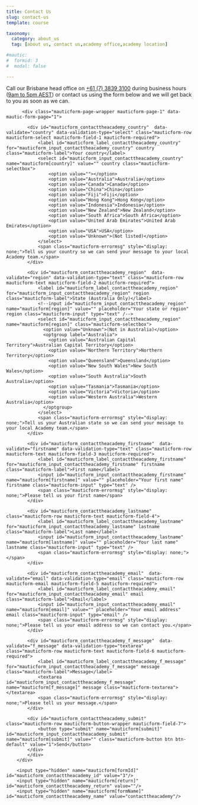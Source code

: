 ```yaml
---
title: Contact Us
slug: contact-us
template: course

taxonomy:
  category: about_us
  tag: [about us, contact us,academy office,academy location]

#mautic:
#  formid: 3
#  modal: false

---
```


Call our Brisbane head office on <nobr><a href="tel:+61738393100">+61 (7) 3839 3100</a></nobr> during business hours ([9am to 5pm AEST](https://time.is/Brisbane)) or contact us using the form below and we will get back to you as soon as we can.

<script type="text/javascript">
    /** This section is only needed once per page if manually copying **/
    if (typeof MauticSDKLoaded == 'undefined') {
        var MauticSDKLoaded = true;
        var head            = document.getElementsByTagName('head')[0];
        var script          = document.createElement('script');
        script.type         = 'text/javascript';
        script.src          = 'https://academy.mautic.net/mautic/media/js/mautic-form.js';
        script.onload       = function() {
            MauticSDK.onLoad();
        };
        head.appendChild(script);
        var MauticDomain = 'https://academy.mautic.net';
        var MauticLang   = {
            'submittingMessage': "Please wait..."
        }
    }
</script>


<style type="text/css" scoped>
    .mauticform_wrapper { max-width: 600px; margin: 10px auto; }
    .mauticform-innerform {}
    .mauticform-post-success {}
    .mauticform-name { font-weight: bold; font-size: 1.5em; margin-bottom: 3px; }
    .mauticform-description { margin-top: 2px; margin-bottom: 10px; }
    .mauticform-error { margin-bottom: 10px; color: red; }
    .mauticform-message { margin-bottom: 10px;color: green; }
    .mauticform-row { display: block; margin-bottom: 20px; }
    .mauticform-label { font-size: 1.1em; display: block; font-weight: bold; margin-bottom: 5px; }
    .mauticform-row.mauticform-required .mauticform-label:after { color: #e32; content: " *"; display: inline; }
    .mauticform-helpmessage { display: block; font-size: 0.9em; margin-bottom: 3px; }
    .mauticform-errormsg { display: block; color: red; margin-top: 2px; }
    .mauticform-selectbox, .mauticform-input, .mauticform-textarea { width: 100%; padding: 0.5em 0.5em; border: 1px solid #CCC; background: #fff; box-shadow: 0px 0px 0px #fff inset; border-radius: 4px; box-sizing: border-box; }
    .mauticform-checkboxgrp-row {}
    .mauticform-checkboxgrp-label { font-weight: normal; }
    .mauticform-checkboxgrp-checkbox {}
    .mauticform-radiogrp-row {}
    .mauticform-radiogrp-label { font-weight: normal; }
    .mauticform-radiogrp-radio {}
    .mauticform-button-wrapper .mauticform-button.btn-default, .mauticform-pagebreak-wrapper .mauticform-pagebreak.btn-default { color: #5d6c7c;background-color: #ffffff;border-color: #dddddd;}
    .mauticform-button-wrapper .mauticform-button, .mauticform-pagebreak-wrapper .mauticform-pagebreak { display: inline-block;margin-bottom: 0;font-weight: 600;text-align: center;vertical-align: middle;cursor: pointer;background-image: none;border: 1px solid transparent;white-space: nowrap;padding: 6px 12px;font-size: 13px;line-height: 1.3856;border-radius: 3px;-webkit-user-select: none;-moz-user-select: none;-ms-user-select: none;user-select: none;}
    .mauticform-button-wrapper .mauticform-button.btn-default[disabled], .mauticform-pagebreak-wrapper .mauticform-pagebreak.btn-default[disabled] { background-color: #ffffff; border-color: #dddddd; opacity: 0.75; cursor: not-allowed; }
    .mauticform-pagebreak-wrapper .mauticform-button-wrapper {  display: inline; }
</style>
<div id="mauticform_wrapper_contacttheacademy" class="mauticform_wrapper">
    <form autocomplete="false" role="form" method="post" action="https://academy.mautic.net/form/submit?formId=3" id="mauticform_contacttheacademy" data-mautic-form="contacttheacademy">
        <div class="mauticform-error" id="mauticform_contacttheacademy_error"></div>
        <div class="mauticform-message" id="mauticform_contacttheacademy_message"></div>
        <div class="mauticform-innerform">

            
          <div class="mauticform-page-wrapper mauticform-page-1" data-mautic-form-page="1">

            <div id="mauticform_contacttheacademy_country"  data-validate="country" data-validation-type="select" class="mauticform-row mauticform-select mauticform-field-1 mauticform-required">
                <label id="mauticform_label_contacttheacademy_country" for="mauticform_input_contacttheacademy_country" country class="mauticform-label">Your country</label>
                <select id="mauticform_input_contacttheacademy_country" name="mauticform[country]" value="" country class="mauticform-selectbox">
                    <option value=""></option>
                    <option value="Australia">Australia</option>
                    <option value="Canada">Canada</option>
                    <option value="China">China</option>
                    <option value="Fiji">Fiji</option>
                    <option value="Hong Kong">Hong Kong</option>
                    <option value="Indonesia">Indonesia</option>
                    <option value="New Zealand">New Zealand</option>
                    <option value="South Africa">South Africa</option>
                    <option value="United Arab Emirates">United Arab Emirates</option>
                    <option value="USA">USA</option>
                    <option value="Unknown">(Not listed)</option>
                </select>
                <span class="mauticform-errormsg" style="display: none;">Tell us your country so we can send your message to your local Academy team.</span>
            </div>

            <div id="mauticform_contacttheacademy_region"  data-validate="region" data-validation-type="text" class="mauticform-row mauticform-text mauticform-field-2 mauticform-required">
                <label id="mauticform_label_contacttheacademy_region" for="mauticform_input_contacttheacademy_region" region class="mauticform-label">State (Australia Only)</label>
                <!--input id="mauticform_input_contacttheacademy_region" name="mauticform[region]" value="" placeholder="Your state or region" region class="mauticform-input" type="text" /-->
                <select id="mauticform_input_contacttheacademy_region" name="mauticform[region]" class="mauticform-selectbox">
                  <option value="Unknown">(Not in Australia)</option>
                  <optgroup label="Australia">
                    <option value="Australian Capital Territory">Australian Capital Territory</option>
                    <option value="Northern Territory">Northern Territory</option>
                    <option value="Queensland">Queensland</option>
                    <option value="New South Wales">New South Wales</option>
                    <option value="South Australia">South Australia</option>
                    <option value="Tasmania">Tasmania</option>
                    <option value="Victoria">Victoria</option>
                    <option value="Western Australia">Western Australia</option>
                  </optgroup> 
                </select>
                <span class="mauticform-errormsg" style="display: none;">Tell us your Australian state so we can send your message to your local Academy team.</span>
            </div>

            <div id="mauticform_contacttheacademy_firstname"  data-validate="firstname" data-validation-type="text" class="mauticform-row mauticform-text mauticform-field-3 mauticform-required">
                <label id="mauticform_label_contacttheacademy_firstname" for="mauticform_input_contacttheacademy_firstname" firstname class="mauticform-label">First name</label>
                <input id="mauticform_input_contacttheacademy_firstname" name="mauticform[firstname]" value="" placeholder="Your first name" firstname class="mauticform-input" type="text" />
                <span class="mauticform-errormsg" style="display: none;">Please tell us your first name</span>
            </div>

            <div id="mauticform_contacttheacademy_lastname"  class="mauticform-row mauticform-text mauticform-field-4">
                <label id="mauticform_label_contacttheacademy_lastname" for="mauticform_input_contacttheacademy_lastname" lastname class="mauticform-label">Last name</label>
                <input id="mauticform_input_contacttheacademy_lastname" name="mauticform[lastname]" value="" placeholder="Your last name" lastname class="mauticform-input" type="text" />
                <span class="mauticform-errormsg" style="display: none;"></span>
            </div>

            <div id="mauticform_contacttheacademy_email"  data-validate="email" data-validation-type="email" class="mauticform-row mauticform-email mauticform-field-5 mauticform-required">
                <label id="mauticform_label_contacttheacademy_email" for="mauticform_input_contacttheacademy_email" email class="mauticform-label">Email</label>
                <input id="mauticform_input_contacttheacademy_email" name="mauticform[email]" value="" placeholder="Your email address" email class="mauticform-input" type="email" />
                <span class="mauticform-errormsg" style="display: none;">Please tell us your email address so we can contact you.</span>
            </div>

            <div id="mauticform_contacttheacademy_f_message"  data-validate="f_message" data-validation-type="textarea" class="mauticform-row mauticform-text mauticform-field-6 mauticform-required">
                <label id="mauticform_label_contacttheacademy_f_message" for="mauticform_input_contacttheacademy_f_message" message class="mauticform-label">Message</label>
                <textarea id="mauticform_input_contacttheacademy_f_message" name="mauticform[f_message]" message class="mauticform-textarea"></textarea>
                <span class="mauticform-errormsg" style="display: none;">Please tell us your message.</span>
            </div>

            <div id="mauticform_contacttheacademy_submit"  class="mauticform-row mauticform-button-wrapper mauticform-field-7">
                <button type="submit" name="mauticform[submit]" id="mauticform_input_contacttheacademy_submit" name="mauticform[submit]" value="" class="mauticform-button btn btn-default" value="1">Send</button>
            </div>
            </div>
        </div>

        <input type="hidden" name="mauticform[formId]" id="mauticform_contacttheacademy_id" value="3"/>
        <input type="hidden" name="mauticform[return]" id="mauticform_contacttheacademy_return" value=""/>
        <input type="hidden" name="mauticform[formName]" id="mauticform_contacttheacademy_name" value="contacttheacademy"/>
</form>
</div>
